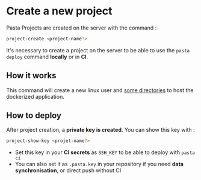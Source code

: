 # Create a new project

Pasta Projects are created on the server with the command :

```bash
project-create <project-name?>
```

It's necessary to create a project on the server to be able to use the `pasta deploy` command **locally** or in **CI**.

## How it works

This command will create a new linux user and [some directories](00.server/01.after-installation/00.file-structure.md?id=after-project-creation) to host the dockerized application.

## How to deploy

After project creation, a **private key is created**.
You can show this key with : 
```bash
project-show-key <projet-name?>
```

- Set this key in your **CI secrets** as `SSH_KEY` to be able to deploy with `pasta ci`
- You can also set it as `.pasta.key` in your repository if you need **data synchronisation**, or direct push without CI
